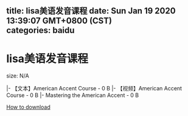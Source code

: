 
title: lisa美语发音课程
date: Sun Jan 19 2020 13:39:07 GMT+0800 (CST)    
categories: baidu
---

# lisa美语发音课程
size: N/A
 
 
|- 【文本】American Accent Course - 0 B
|- 【视频】American Accent Course - 0 B
|- Mastering the American Accent - 0 B

[How to download](https://bpcam.bemobtrk.com/go/2ceec3aa-1ca2-46d6-b9ff-aaa5c184517c?jno=2142)